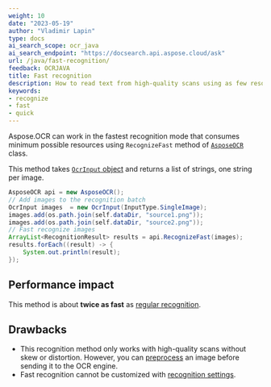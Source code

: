 ```yaml
---
weight: 10
date: "2023-05-19"
author: "Vladimir Lapin"
type: docs
ai_search_scope: ocr_java
ai_search_endpoint: "https://docsearch.api.aspose.cloud/ask"
url: /java/fast-recognition/
feedback: OCRJAVA
title: Fast recognition
description: How to read text from high-quality scans using as few resources as possible.
keywords:
- recognize
- fast
- quick
---
```


Aspose.OCR can work in the fastest recognition mode that consumes minimum possible resources using `RecognizeFast` method of [`AsposeOCR`](https://reference.aspose.com/ocr/java/com.aspose.ocr/AsposeOCR) class.

This method takes [`OcrInput` object](/ocr/java/ocrinput/) and returns a list of strings, one string per image.

```java
AsposeOCR api = new AsposeOCR();
// Add images to the recognition batch
OcrInput images  = new OcrInput(InputType.SingleImage);
images.add(os.path.join(self.dataDir, "source1.png"));
images.add(os.path.join(self.dataDir, "source2.png"));
// Fast recognize images
ArrayList<RecognitionResult> results = api.RecognizeFast(images);
results.forEach((result) -> {
	System.out.println(result);
});
```

## Performance impact

This method is about **twice as fast** as [regular recognition](/ocr/java/recognition/).

## Drawbacks

- This recognition method only works with high-quality scans without skew or distortion. However, you can [preprocess](/ocr/java/image-preprocessing/) an image before sending it to the OCR engine.
- Fast recognition cannot be customized with [recognition settings](/ocr/java/settings/).
